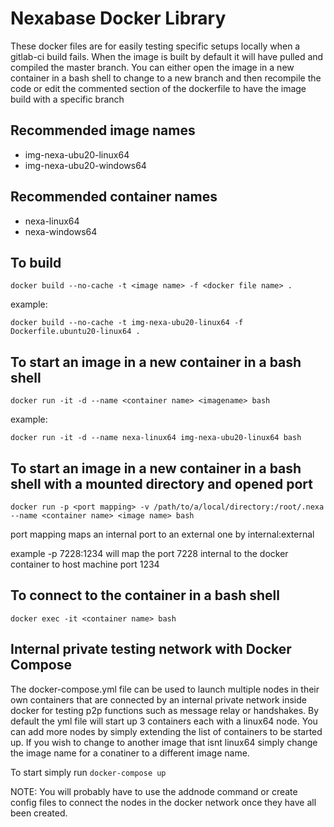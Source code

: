 # Nexabase Docker Library

These docker files are for easily testing specific setups locally when a gitlab-ci build fails. When the image is built by default it will have pulled and compiled the master branch. You can either open the image in a new container in a bash shell to change to a new branch and then recompile the code or edit the commented section of the dockerfile to have the image build with a specific branch

## Recommended image names
- img-nexa-ubu20-linux64
- img-nexa-ubu20-windows64

## Recommended container names
- nexa-linux64
- nexa-windows64

## To build
`docker build --no-cache -t <image name> -f <docker file name> .`

example:

`docker build --no-cache -t img-nexa-ubu20-linux64 -f Dockerfile.ubuntu20-linux64 .`

## To start an image in a new container in a bash shell
`docker run -it -d --name <container name> <imagename> bash`

example:

`docker run -it -d --name nexa-linux64 img-nexa-ubu20-linux64 bash`

## To start an image in a new container in a bash shell with a mounted directory and opened port
```
docker run -p <port mapping> -v /path/to/a/local/directory:/root/.nexa --name <container name> <image name> bash
```

port mapping maps an internal port to an external one by internal:external

example -p 7228:1234 will map the port 7228 internal to the docker container to host machine port 1234

## To connect to the container in a bash shell
`docker exec -it <container name> bash`



## Internal private testing network with Docker Compose
The docker-compose.yml file can be used to launch multiple nodes in their own containers that are connected by an internal private network inside docker for testing p2p functions such as message relay or handshakes. By default the yml file will start up 3 containers each with a linux64 node. You can add more nodes by simply extending the list of containers to be started up. If you wish to change to another image that isnt linux64 simply change the image name for a conatiner to a different image name.

To start simply run `docker-compose up`

NOTE: You will probably have to use the addnode command or create config files to connect the nodes in the docker network once they have all been created.
